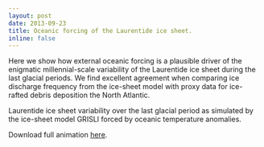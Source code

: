 ```yaml
---
layout: post
date: 2013-09-23
title: Oceanic forcing of the Laurentide ice sheet.
inline: false
---
```


Here we show how external oceanic forcing is a plausible driver of the enigmatic millennial-scale variability of the Laurentide ice sheet during the last glacial periods. We find excellent agreement when comparing ice discharge frequency from the ice-sheet model with proxy data for ice-rafted debris deposition the North Atlantic.  

<img class="img-fluid rounded z-depth-1" src="{{ '/assets/img/grisli_subsurface-1.jpg' | relative_url }}" alt="" title="Laurentide variability"/>
<div class="caption">
    Laurentide ice sheet variability over the last glacial period as simulated by the ice-sheet model GRISLI forced by oceanic temperature anomalies.
</div>

Download full animation [here](/assets/img/grisli_subsurface-1.mov).